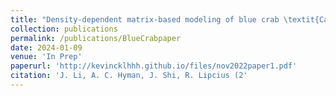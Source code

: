 ```yaml
---
title: "Density-dependent matrix-based modeling of blue crab \textit{Callinectes sapidus} population dynamics in the Chesapeake Bay"
collection: publications
permalink: /publications/BlueCrabpaper
date: 2024-01-09
venue: 'In Prep'
paperurl: 'http://kevincklhhh.github.io/files/nov2022paper1.pdf'
citation: 'J. Li, A. C. Hyman, J. Shi, R. Lipcius (2'
---
```


